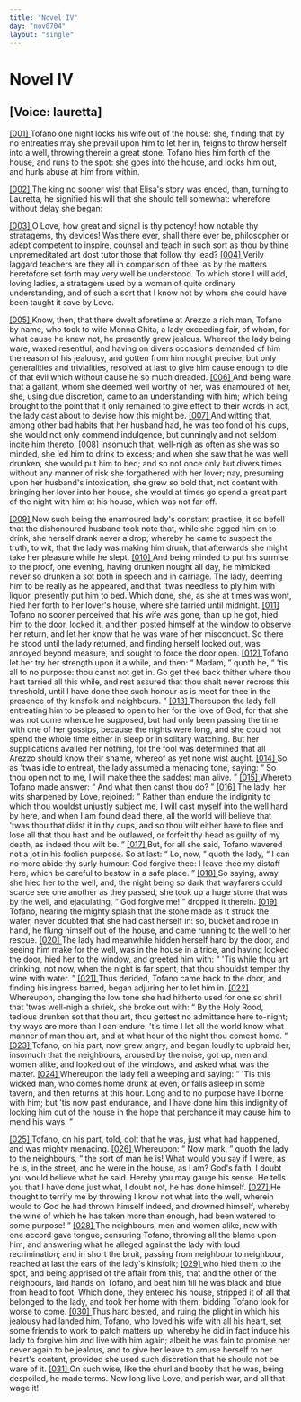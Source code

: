 ```yaml
---
title: "Novel IV"
day: "nov0704"
layout: "single"
---
```

<div id="nov0704" type="novella" who="lauretta">
 <h1>
  Novel IV
 </h1>
 <p>
  <h2>
   [Voice: lauretta]
  </h2>
 </p>
 <argument>
  <p>
   <a href="{{ site.baseurl }}itDecameron/nov0704#p07040001">
    [001]
   </a>
   Tofano one night locks his
wife out of the house: she, finding that by no entreaties may she prevail upon him to let
her in, feigns to throw herself into a well, throwing therein a great stone. Tofano hies
him forth of the house, and runs to the spot: she goes into the house, and locks him out,
and hurls abuse at him from
within.
  </p>
 </argument>
 <div3 type="commentary" who="author">
  <p>
   <a href="{{ site.baseurl }}itDecameron/nov0704#p07040002">
    [002]
   </a>
   The
   king no sooner wist that
	Elisa's story was ended, than, turning to Lauretta, he signified his will that she should
	tell somewhat: wherefore without delay she began:
  </p>
 </div3>
 <div3 type="commentary" who="lauretta">
  <p>
   <a href="{{ site.baseurl }}itDecameron/nov0704#p07040003">
    [003]
   </a>
   O Love, how great and signal
	is thy potency! how notable thy stratagems, thy devices!  Was there ever, shall there ever
	be, philosopher or adept competent to inspire, counsel and teach in such sort as thou by
	thine unpremeditated art dost tutor those that follow thy lead?
   <a href="{{ site.baseurl }}itDecameron/nov0704#p07040004">
    [004]
   </a>
   Verily laggard
	teachers are they all in comparison of thee, as by the matters heretofore set forth may
	very well be understood. To which store I will
	add, loving ladies, a stratagem used by a woman of quite ordinary
	understanding, and of such a sort that I know not by whom she could have been taught it
	save by Love.
  </p>
 </div3>
 <p>
  <a href="{{ site.baseurl }}itDecameron/nov0704#p07040005">
   [005]
  </a>
  Know, then, that there dwelt aforetime at Arezzo a rich man, Tofano
by name, who took to wife Monna Ghita, a lady exceeding fair, of whom, for what cause he
knew not, he presently grew jealous.  Whereof the lady being ware, waxed resentful, and
having on divers occasions demanded of him the reason of his jealousy, and gotten from him
nought precise, but only generalities and trivialities, resolved at last to give him cause
enough to die of that evil which without cause he so much dreaded.
  <a href="{{ site.baseurl }}itDecameron/nov0704#p07040006">
   [006]
  </a>
  And being
ware that a gallant, whom she deemed well
  worthy of her, was enamoured of her, she, using due discretion, came to an
understanding with him; which being brought to the point that it only remained to give
effect to their words in act, the lady cast about to devise how this might
be.
  <a href="{{ site.baseurl }}itDecameron/nov0704#p07040007">
   [007]
  </a>
  And witting that, among other bad habits that her husband had, he was too
fond of his cups, she would not only commend indulgence, but cunningly and not seldom
incite him thereto;
  <a href="{{ site.baseurl }}itDecameron/nov0704#p07040008">
   [008]
  </a>
  insomuch that, well-nigh as often as she was so minded, she
led him to drink to excess; and when she saw that he was well drunken, she would put him
to bed; and so not once only but divers times without any manner of risk she forgathered
with her lover; nay, presuming upon her husband's intoxication, she grew so bold that, not
content with bringing her lover into her house, she would at times go spend a great part
of the night with him at his house, which was not far off.
 </p>
 <p>
  <a href="{{ site.baseurl }}itDecameron/nov0704#p07040009">
   [009]
  </a>
  Now such being the
enamoured lady's constant practice, it so befell that the dishonoured husband took note
that, while she egged him on to drink, she herself drank never a drop; whereby he came to
suspect the truth, to wit, that the lady was making him drunk, that afterwards she might
take her pleasure while he slept.
  <a href="{{ site.baseurl }}itDecameron/nov0704#p07040010">
   [010]
  </a>
  And being minded to put his surmise to the
proof, one evening, having drunken nought all day, he mimicked never so drunken a sot both
in
speech and in carriage. The lady, deeming him to be really as he appeared, and that 'twas
needless to ply him with liquor, presently put him to bed.  Which done, she, as she at
times was wont, hied her forth to her lover's house, where she tarried until midnight.
  <a href="{{ site.baseurl }}itDecameron/nov0704#p07040011">
   [011]
  </a>
  Tofano no sooner perceived that his wife was gone, than up he got, hied him to
the door, locked it, and then posted himself at the window to observe her return, and let
her know that he was ware of her misconduct. So there he stood until the lady returned,
and finding herself locked out, was annoyed beyond measure, and sought to force the door
open.
  <a href="{{ site.baseurl }}itDecameron/nov0704#p07040012">
   [012]
  </a>
  Tofano let her try her strength upon it a while, and then:
  <q direct="unspecified">
   Madam,
  </q>
  quoth he,
  <q direct="unspecified">
   'tis all to no purpose: thou canst not get in. Go get thee back thither where
thou hast tarried all this while, and rest assured that thou shalt never recross this
threshold, until I have done thee such honour as is meet for thee in the presence of thy
kinsfolk and neighbours.
  </q>
  <a href="{{ site.baseurl }}itDecameron/nov0704#p07040013">
   [013]
  </a>
  Thereupon the lady fell entreating him to be
pleased to open to her for the love of God, for that she was not come whence he supposed,
but had only been passing the time
  with one of her gossips, because the nights were long, and she could not spend
the whole time either in sleep or in solitary watching.
But her supplications availed her nothing, for the fool was determined
that all Arezzo should know their shame, whereof as yet none wist aught.
  <a href="{{ site.baseurl }}itDecameron/nov0704#p07040014">
   [014]
  </a>
  So as
'twas idle to entreat, the lady assumed a menacing tone, saying:
  <q direct="unspecified">
   So thou open not to
me, I will make thee the saddest man alive.
  </q>
  <a href="{{ site.baseurl }}itDecameron/nov0704#p07040015">
   [015]
  </a>
  Whereto Tofano made answer:
  <q direct="unspecified">
   And what then canst thou do?
  </q>
  <a href="{{ site.baseurl }}itDecameron/nov0704#p07040016">
   [016]
  </a>
  The lady, her wits sharpened by Love,
rejoined:
  <q direct="unspecified">
   Rather than endure the indignity to which thou wouldst unjustly subject me, I
will cast myself into the well hard by here, and when I am found dead there, all the world
will believe that 'twas thou that didst it in thy cups, and so thou wilt either have to
flee and lose all that thou hast and be outlawed, or forfeit thy head as guilty of my
death, as indeed thou wilt be.
  </q>
  <a href="{{ site.baseurl }}itDecameron/nov0704#p07040017">
   [017]
  </a>
  But, for all she said, Tofano wavered not a
jot in his foolish purpose. So at last:
  <q direct="unspecified">
   Lo, now,
  </q>
  quoth the lady,
  <q direct="unspecified">
   I can no more
abide thy surly humour: God forgive thee: I leave thee my distaff here, which be careful
to bestow in a safe place.
  </q>
  <a href="{{ site.baseurl }}itDecameron/nov0704#p07040018">
   [018]
  </a>
  So saying, away she hied her to the well, and,
the night being so dark that wayfarers could scarce see one another as they passed, she
took up a huge stone that was by the well, and ejaculating,
  <q direct="unspecified">
   God forgive me!
  </q>
  dropped
it therein.
  <a href="{{ site.baseurl }}itDecameron/nov0704#p07040019">
   [019]
  </a>
  Tofano, hearing the mighty splash that the stone made as it struck
the water, never doubted that she had cast herself in: so, bucket and rope in hand, he
flung himself out of the house, and came running to the well to her rescue.
  <a href="{{ site.baseurl }}itDecameron/nov0704#p07040020">
   [020]
  </a>
  The
lady had meanwhile hidden herself hard by the door, and seeing him make for the well, was
in the house in a trice, and having locked the door, hied her to the window, and greeted
him with:
  <q direct="unspecified">
   'Tis while thou art drinking, not now, when the night is far spent, that thou
shouldst temper thy wine with water.
  </q>
  <a href="{{ site.baseurl }}itDecameron/nov0704#p07040021">
   [021]
  </a>
  Thus derided, Tofano came back to the
door, and finding his ingress barred, began adjuring her to let him
in.
  <a href="{{ site.baseurl }}itDecameron/nov0704#p07040022">
   [022]
  </a>
  Whereupon, changing the low tone she had hitherto used for one so shrill
that 'twas well-nigh a shriek, she broke out with:
  <q direct="unspecified">
   By the Holy Rood, tedious drunken
sot that thou art, thou gettest no admittance here to-night; thy ways are more than I can
endure: 'tis time I let all the world know what manner of man thou art, and at what hour
of the night thou comest home.
  </q>
  <a href="{{ site.baseurl }}itDecameron/nov0704#p07040023">
   [023]
  </a>
  Tofano, on his part, now grew angry, and
began loudly to upbraid her; insomuch that the neighbours, aroused by the noise,
  got up, men and women alike, and looked out of the windows, and asked what was the
matter.
  <a href="{{ site.baseurl }}itDecameron/nov0704#p07040024">
   [024]
  </a>
  Whereupon the lady fell a weeping and saying:
  <q direct="unspecified">
   'Tis this wicked man,
who comes home drunk at even, or falls asleep in some tavern, and then returns at this
hour.  Long and to no purpose have I borne with him; but 'tis now past endurance, and I
have done him this indignity of locking him out of
the house in the hope that perchance it may cause him to mend his
ways.
  </q>
 </p>
 <p>
  <a href="{{ site.baseurl }}itDecameron/nov0704#p07040025">
   [025]
  </a>
  Tofano, on his part, told, dolt that he was, just what had happened, and
was mighty menacing.
  <a href="{{ site.baseurl }}itDecameron/nov0704#p07040026">
   [026]
  </a>
  Whereupon:
  <q direct="unspecified">
   Now mark,
  </q>
  quoth the lady to the
neighbours,
  <q direct="unspecified">
   the sort of man he is!  What would you say if I were, as he is, in the
street, and he were in the house, as I am?  God's faith, I doubt you would believe what he
said. Hereby you may gauge his sense. He tells you that I have done just what, I doubt
not, he has done himself.
   <a href="{{ site.baseurl }}itDecameron/nov0704#p07040027">
    [027]
   </a>
   He thought to terrify me by throwing I know not what
into the well, wherein would to God he had thrown himself indeed, and drowned himself,
whereby the wine of which he has taken more than enough, had
been watered to some purpose!
  </q>
  <a href="{{ site.baseurl }}itDecameron/nov0704#p07040028">
   [028]
  </a>
  The neighbours, men and women alike, now with
one accord gave tongue, censuring Tofano, throwing all the blame upon him, and answering
what he alleged against the lady with loud recrimination; and in short the bruit, passing
from neighbour to neighbour, reached at last the ears of the lady's kinsfolk;
  <a href="{{ site.baseurl }}itDecameron/nov0704#p07040029">
   [029]
  </a>
  who hied them to the spot, and being apprised of the affair from this, that and
the other of the neighbours, laid hands on Tofano, and beat him till he was black and blue
from head to foot. Which done, they entered his house, stripped it of all that belonged to
the lady, and took her home with them, bidding Tofano look for worse to come.
  <a href="{{ site.baseurl }}itDecameron/nov0704#p07040030">
   [030]
  </a>
  Thus hard bested, and ruing the plight in which his jealousy had landed him,
Tofano, who loved his wife with all his heart, set some friends to work to patch matters
up, whereby he did in fact induce his lady to forgive him and live with him again; albeit
he was fain to promise her never again to be jealous, and to give her leave to amuse
herself to her heart's content, provided she used such discretion that he should not be
ware of it.
  <a href="{{ site.baseurl }}itDecameron/nov0704#p07040031">
   [031]
  </a>
  On such wise, like the churl and booby that he was, being
despoiled, he made terms. Now long live
Love, and perish war, and all that wage it!
 </p>
</div>